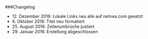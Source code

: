 ###Changelog

* 12\. Dezember 2016: Lokale Links neu alle auf netnea.com gesetzt
* 6\. Oktober 2016: Titel neu formatiert
* 25\. August 2016: Zeilenumbrüche justiert
* 29\. Januar 2016: Erstellung abgeschlossen

